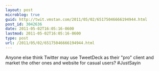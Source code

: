 ```yaml
---
layout: post
microblog: true
guid: http://twit.vmstan.com/2011/05/02/65175046666194944.html
post_id: 3042636
date: 2011-05-02T16:05:16-0600
lastmod: 2011-05-02T16:05:16-0600
type: post
url: /2011/05/02/65175046666194944.html
---
```

Anyone else think Twitter may use TweetDeck as their "pro" client and market the other ones and website for casual users? #JustSayin
